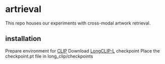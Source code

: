 # artrieval
This repo houses our experiments with cross-modal artwork retrieval.

## installation
Prepare environment for [CLIP](https://github.com/openai/CLIP)
Download [LongCLIP-L](https://huggingface.co/BeichenZhang/LongCLIP-L) checkpoint
Place the checkpoint.pt file in long_clip/checkpoints
